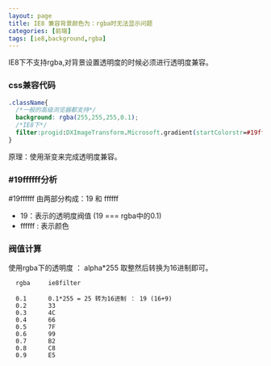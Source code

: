 ```yaml
---
layout: page
title: IE8 兼容背景颜色为：rgba时无法显示问题
categories: [前端]
tags: [ie8,background,rgba]
---
```


IE8下不支持rgba,对背景设置透明度的时候必须进行透明度兼容。

### css兼容代码

```css
.className{
  /*一般的高级浏览器都支持*/
  background: rgba(255,255,255,0.1);
  /*IE8下*/
  filter:progid:DXImageTransform.Microsoft.gradient(startColorstr=#19ffffff,endColorstr=#19ffffff);   
}
```

原理：使用渐变来完成透明度兼容。

### #19ffffff分析
#19ffffff 由两部分构成：19 和  ffffff

*   19：表示的透明度阀值 (19 === rgba中的0.1)
*   ffffff : 表示颜色

### 阀值计算
使用rgba下的透明度 ： alpha\*255 取整然后转换为16进制即可。

```
  rgba     ie8filter
  
  0.1      0.1*255 = 25 转为16进制 ： 19 (16+9)
  0.2      33
  0.3      4C
  0.4      66
  0.5      7F
  0.6      99
  0.7      B2
  0.8      C8
  0.9      E5 
```
